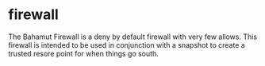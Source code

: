 # firewall 
The Bahamut Firewall is a deny by default firewall with very few allows.
This firewall is intended to be used in conjunction with a snapshot to create a trusted resore point for when things go south.   
